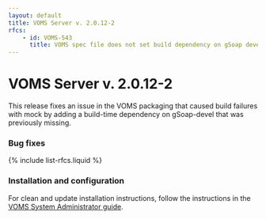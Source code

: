 ```yaml
---
layout: default
title: VOMS Server v. 2.0.12-2
rfcs:
    - id: VOMS-543
      title: VOMS spec file does not set build dependency on gSoap devel
---
```


# VOMS Server v. 2.0.12-2

This release fixes an issue in the VOMS packaging that caused build failures 
with mock by adding a build-time dependency on gSoap-devel that was
previously missing.

### Bug fixes

{% include list-rfcs.liquid %}

### Installation and configuration

For clean and update installation instructions, follow the instructions in the
[VOMS System Administrator
guide]({{site.baseurl}}/documentation/sysadmin-guide/3.0.4).
